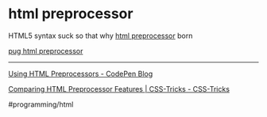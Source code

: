 # html preprocessor

HTML5 syntax suck so that why [html preprocessor](html%20preprocessor.md) born

[pug html preprocessor](pug%20html%20preprocessor.md)


---

[Using HTML Preprocessors - CodePen Blog](https://blog.codepen.io/documentation/using-html-preprocessors/)

[Comparing HTML Preprocessor Features | CSS-Tricks - CSS-Tricks](https://css-tricks.com/comparing-html-preprocessor-features/)

#programming/html